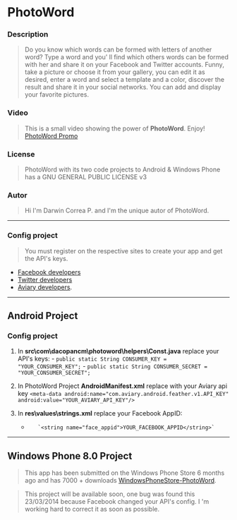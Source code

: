 # PhotoWord

### Description
> Do you know which words can be formed with letters of another word? Type a word and you' ll find which others words can be formed with her and share it on your Facebook and Twitter accounts.
Funny, take a picture or choose it from your gallery, you can edit it as desired, enter a word and select a template and a color, discover the result and share it in your social networks.
You can add and display your favorite pictures.

### Video
> This is a small video showing the power of **PhotoWord**. Enjoy! [PhotoWord Promo](http://bit.ly/photowordpromo)

### License
> PhotoWord with its two code projects to Android &amp; Windows Phone has a GNU GENERAL PUBLIC LICENSE v3

### Autor
> Hi I'm Darwin Correa P. and I'm the unique autor of PhotoWord.

***
### Config project
> You must register on the respective sites to create your app and get the API's keys.
-   [Facebook developers](http://developers.facebook.com)
-   [Twitter developers](https://dev.twitter.com/)
-   [Aviary developers](developers.aviary.com).


***
## Android Project
### Config project
1. In **src\com\dacopancm\photoword\helpers\Const.java** replace your API's keys:
       -       `public static String CONSUMER_KEY = "YOUR_CONSUMER_KEY";`
       -        `public static String CONSUMER_SECRET = "YOUR_CONSUMER_SECRET";`
  
2. In PhotoWord Project **AndroidManifest.xml** replace with your Aviary api key
    `<meta-data
            android:name="com.aviary.android.feather.v1.API_KEY"
            android:value="YOUR_AVIARY_API_KEY"/>`
  
3. In **res\values\strings.xml** replace your Facebook AppID:
      -        `<string name="face_appid">YOUR_FACEBOOK_APPID</string>`

***
## Windows Phone 8.0 Project
> This app has been submitted on the Windows Phone Store 6 months ago and has 7000 + downloads [WindowsPhoneStore-PhotoWord](http://bit.ly/photowordapp).

> This project will be available soon, one bug was found this 23/03/2014 because Facebook changed your API's config.
I 'm working hard to correct it as soon as possible.
